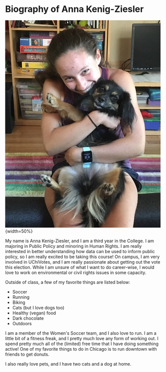 # Biography of Anna Kenig-Ziesler 

![Image of Me](IMG_0909_smaller.jpeg){width=50%}

My name is Anna Kenig-Ziesler, and I am a third year in the College. I am majoring in Public Policy and minoring in Human Rights. I am really interested in better understanding how data can be used to inform public policy, so I am really excited to be taking this course! On campus, I am very involved in UChiVotes, and I am really passionate about getting out the vote this election. While I am unsure of what I want to do career-wise, I would love to work on environmental or civil rights issues in some capacity.

Outside of class, a few of my favorite things are listed below: 

* Soccer
* Running 
* Biking
* Cats (but I love dogs too)
* Healthy (vegan) food
* Dark chocolate
* Outdoors

I am a member of the Women's Soccer team, and I also love to run. I am a little bit of a fitness freak, and I pretty much love any form of working out. I spend pretty much all of the (limited) free time that I have doing something active! One of my favorite things to do in Chicago is to run downtown with friends to get donuts.  

I also really love pets, and I have two cats and a dog at home. 



